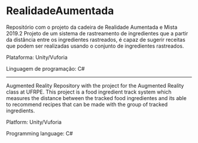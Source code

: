 # RealidadeAumentada
Repositório com o projeto da cadeira de Realidade Aumentada e Mista 2019.2
Projeto de um sistema de rastreamento de ingredientes que a partir da distância entre os ingredientes rastreados, é capaz de sugerir receitas que podem ser realizadas usando o conjunto de ingredientes rastreados.


Plataforma: Unity/Vuforia


Linguagem de programação: C#

------------------------------------------------
Augmented Reality
Repository with the project for the Augmented Reality class at UFRPE. 
This project is a food ingredient track system which measures the distance between the tracked food ingredientes and its able to recommend recipes that can be made with the group of tracked ingredients.


Platform: Unity/Vuforia


Programming language: C#
